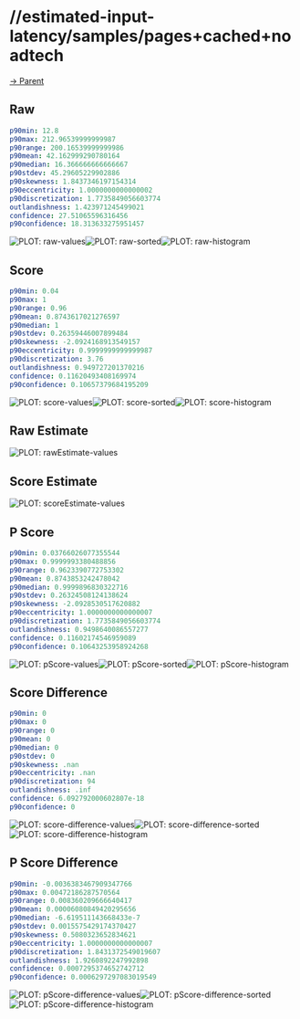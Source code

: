 
# //estimated-input-latency/samples/pages+cached+noadtech

[→ Parent](../..)


## Raw


```yaml
p90min: 12.8
p90max: 212.96539999999987
p90range: 200.16539999999986
p90mean: 42.162999290780164
p90median: 16.366666666666667
p90stdev: 45.29605229902886
p90skewness: 1.8437346197154314
p90eccentricity: 1.0000000000000002
p90discretization: 1.7735849056603774
outlandishness: 1.423971245499021
confidence: 27.51065596316456
p90confidence: 18.313633275951457

```

![PLOT: raw-values](./raw/values.svg)![PLOT: raw-sorted](./raw/sorted.svg)![PLOT: raw-histogram](./raw/histogram.svg)
## Score


```yaml
p90min: 0.04
p90max: 1
p90range: 0.96
p90mean: 0.8743617021276597
p90median: 1
p90stdev: 0.26359446007899484
p90skewness: -2.0924168913549157
p90eccentricity: 0.9999999999999987
p90discretization: 3.76
outlandishness: 0.949727201370216
confidence: 0.11620493408169974
p90confidence: 0.10657379684195209

```

![PLOT: score-values](./score/values.svg)![PLOT: score-sorted](./score/sorted.svg)![PLOT: score-histogram](./score/histogram.svg)
## Raw Estimate

![PLOT: rawEstimate-values](./rawEstimate/values.svg)
## Score Estimate

![PLOT: scoreEstimate-values](./scoreEstimate/values.svg)
## P Score


```yaml
p90min: 0.03766026077355544
p90max: 0.9999993380488856
p90range: 0.9623390772753302
p90mean: 0.8743853242478042
p90median: 0.9999896830322716
p90stdev: 0.26324508124138624
p90skewness: -2.0928530517620882
p90eccentricity: 1.0000000000000007
p90discretization: 1.7735849056603774
outlandishness: 0.9498640086557277
confidence: 0.11602174546959089
p90confidence: 0.10643253958924268

```

![PLOT: pScore-values](./pScore/values.svg)![PLOT: pScore-sorted](./pScore/sorted.svg)![PLOT: pScore-histogram](./pScore/histogram.svg)
## Score Difference


```yaml
p90min: 0
p90max: 0
p90range: 0
p90mean: 0
p90median: 0
p90stdev: 0
p90skewness: .nan
p90eccentricity: .nan
p90discretization: 94
outlandishness: .inf
confidence: 6.092792000602807e-18
p90confidence: 0

```

![PLOT: score-difference-values](./score-difference/values.svg)![PLOT: score-difference-sorted](./score-difference/sorted.svg)![PLOT: score-difference-histogram](./score-difference/histogram.svg)
## P Score Difference


```yaml
p90min: -0.0036383467909347766
p90max: 0.00472186287570564
p90range: 0.008360209666640417
p90mean: 0.00006080849420295656
p90median: -6.619511143668433e-7
p90stdev: 0.0015575429174370427
p90skewness: 0.5080323652834621
p90eccentricity: 1.0000000000000007
p90discretization: 1.8431372549019607
outlandishness: 1.9260892247992898
confidence: 0.0007295374652742712
p90confidence: 0.0006297297083019549

```

![PLOT: pScore-difference-values](./pScore-difference/values.svg)![PLOT: pScore-difference-sorted](./pScore-difference/sorted.svg)![PLOT: pScore-difference-histogram](./pScore-difference/histogram.svg)